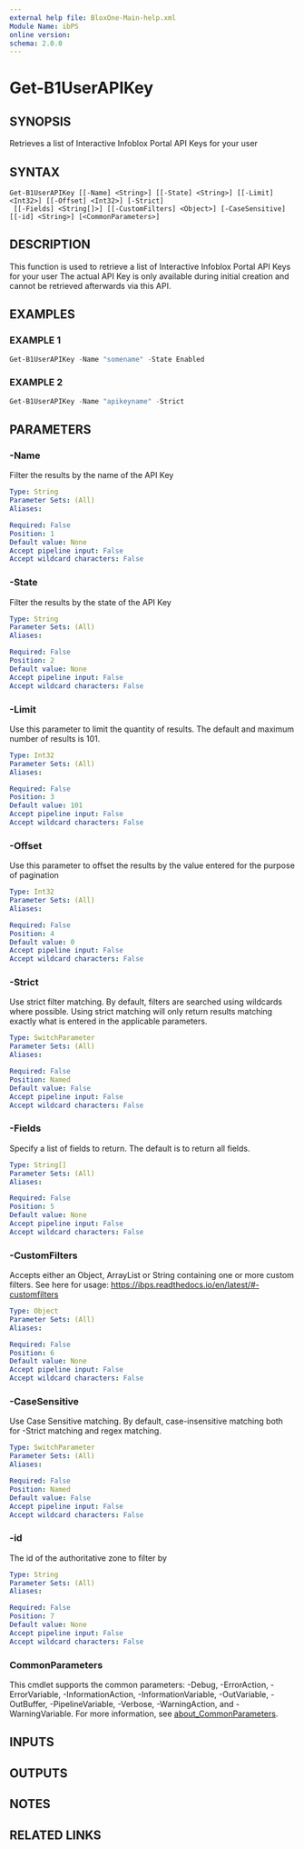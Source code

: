 ```yaml
---
external help file: BloxOne-Main-help.xml
Module Name: ibPS
online version:
schema: 2.0.0
---
```


# Get-B1UserAPIKey

## SYNOPSIS
Retrieves a list of Interactive Infoblox Portal API Keys for your user

## SYNTAX

```
Get-B1UserAPIKey [[-Name] <String>] [[-State] <String>] [[-Limit] <Int32>] [[-Offset] <Int32>] [-Strict]
 [[-Fields] <String[]>] [[-CustomFilters] <Object>] [-CaseSensitive] [[-id] <String>] [<CommonParameters>]
```

## DESCRIPTION
This function is used to retrieve a list of Interactive Infoblox Portal API Keys for your user
The actual API Key is only available during initial creation and cannot be retrieved afterwards via this API.

## EXAMPLES

### EXAMPLE 1
```powershell
Get-B1UserAPIKey -Name "somename" -State Enabled
```

### EXAMPLE 2
```powershell
Get-B1UserAPIKey -Name "apikeyname" -Strict
```

## PARAMETERS

### -Name
Filter the results by the name of the API Key

```yaml
Type: String
Parameter Sets: (All)
Aliases:

Required: False
Position: 1
Default value: None
Accept pipeline input: False
Accept wildcard characters: False
```

### -State
Filter the results by the state of the API Key

```yaml
Type: String
Parameter Sets: (All)
Aliases:

Required: False
Position: 2
Default value: None
Accept pipeline input: False
Accept wildcard characters: False
```

### -Limit
Use this parameter to limit the quantity of results.
The default and maximum number of results is 101.

```yaml
Type: Int32
Parameter Sets: (All)
Aliases:

Required: False
Position: 3
Default value: 101
Accept pipeline input: False
Accept wildcard characters: False
```

### -Offset
Use this parameter to offset the results by the value entered for the purpose of pagination

```yaml
Type: Int32
Parameter Sets: (All)
Aliases:

Required: False
Position: 4
Default value: 0
Accept pipeline input: False
Accept wildcard characters: False
```

### -Strict
Use strict filter matching.
By default, filters are searched using wildcards where possible.
Using strict matching will only return results matching exactly what is entered in the applicable parameters.

```yaml
Type: SwitchParameter
Parameter Sets: (All)
Aliases:

Required: False
Position: Named
Default value: False
Accept pipeline input: False
Accept wildcard characters: False
```

### -Fields
Specify a list of fields to return.
The default is to return all fields.

```yaml
Type: String[]
Parameter Sets: (All)
Aliases:

Required: False
Position: 5
Default value: None
Accept pipeline input: False
Accept wildcard characters: False
```

### -CustomFilters
Accepts either an Object, ArrayList or String containing one or more custom filters.
See here for usage: https://ibps.readthedocs.io/en/latest/#-customfilters

```yaml
Type: Object
Parameter Sets: (All)
Aliases:

Required: False
Position: 6
Default value: None
Accept pipeline input: False
Accept wildcard characters: False
```

### -CaseSensitive
Use Case Sensitive matching.
By default, case-insensitive matching both for -Strict matching and regex matching.

```yaml
Type: SwitchParameter
Parameter Sets: (All)
Aliases:

Required: False
Position: Named
Default value: False
Accept pipeline input: False
Accept wildcard characters: False
```

### -id
The id of the authoritative zone to filter by

```yaml
Type: String
Parameter Sets: (All)
Aliases:

Required: False
Position: 7
Default value: None
Accept pipeline input: False
Accept wildcard characters: False
```

### CommonParameters
This cmdlet supports the common parameters: -Debug, -ErrorAction, -ErrorVariable, -InformationAction, -InformationVariable, -OutVariable, -OutBuffer, -PipelineVariable, -Verbose, -WarningAction, and -WarningVariable. For more information, see [about_CommonParameters](http://go.microsoft.com/fwlink/?LinkID=113216).

## INPUTS

## OUTPUTS

## NOTES

## RELATED LINKS
